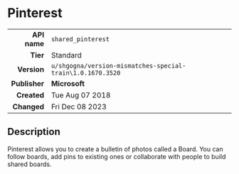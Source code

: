 # Pinterest
| | |
|-:|-|
|**API name**|`shared_pinterest`|
|**Tier**|Standard|
|**Version**|`u/shgogna/version-mismatches-special-train\1.0.1670.3520`|
|**Publisher**|**Microsoft**|
|**Created**|Tue Aug 07 2018|
|**Changed**|Fri Dec 08 2023|

## Description
Pinterest allows you to create a bulletin of photos called a Board. You can follow boards, add pins to existing ones or collaborate with people to build shared boards.

